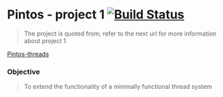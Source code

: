 # Pintos - project 1 [![Build Status](https://travis-ci.com/ziyadelbanna/Pintos-1.svg?branch=master)](https://travis-ci.com/ziyadelbanna/Pintos-1)
> The project is quoted from; refer to the next url for more information about project 1

[Pintos-threads](http://web.stanford.edu/class/cs140/projects/pintos/pintos_1.html#SEC15)

### Objective

> To extend the functionality of a minimally functional thread system
